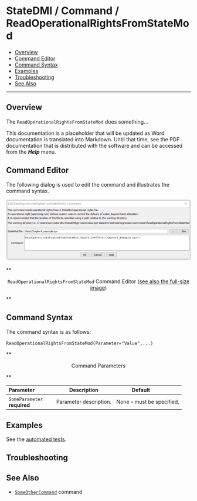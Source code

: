 # StateDMI / Command / ReadOperationalRightsFromStateMod #

* [Overview](#overview)
* [Command Editor](#command-editor)
* [Command Syntax](#command-syntax)
* [Examples](#examples)
* [Troubleshooting](#troubleshooting)
* [See Also](#see-also)

-------------------------

## Overview ##

The `ReadOperationalRightsFromStateMod` does something...

This documentation is a placeholder that will be updated as Word documentation is translated into Markdown.
Until that time, see the PDF documentation that is distributed with the software and can be accessed
from the ***Help*** menu.

## Command Editor ##

The following dialog is used to edit the command and illustrates the command syntax.

![ReadOperationalRightsFromStateMod](ReadOperationalRightsFromStateMod.png)

**<p style="text-align: center;">
`ReadOperationalRightsFromStateMod` Command Editor (<a href="../ReadOperationalRightsFromStateMod.png">see also the full-size image</a>)
</p>**

## Command Syntax ##

The command syntax is as follows:

```text
ReadOperationalRightsFromStateMod(Parameter="Value",...)
```
**<p style="text-align: center;">
Command Parameters
</p>**

| **Parameter**&nbsp;&nbsp;&nbsp;&nbsp;&nbsp;&nbsp;&nbsp;&nbsp;&nbsp;&nbsp;&nbsp;&nbsp; | **Description** | **Default**&nbsp;&nbsp;&nbsp;&nbsp;&nbsp;&nbsp;&nbsp;&nbsp;&nbsp;&nbsp; |
| --------------|-----------------|----------------- |
|`SomeParameter`<br>**required**|Parameter description.|None – must be specified.|

## Examples ##

See the [automated tests](https://github.com/OpenWaterFoundation/cdss-app-statedmi-main/tree/master/test/regression/commands/ReadOperationalRightsFromStateMod).

## Troubleshooting ##

## See Also ##

* [`SomeOtherCommand`](../SomeOtherCommand/SomeOtherCommand) command
